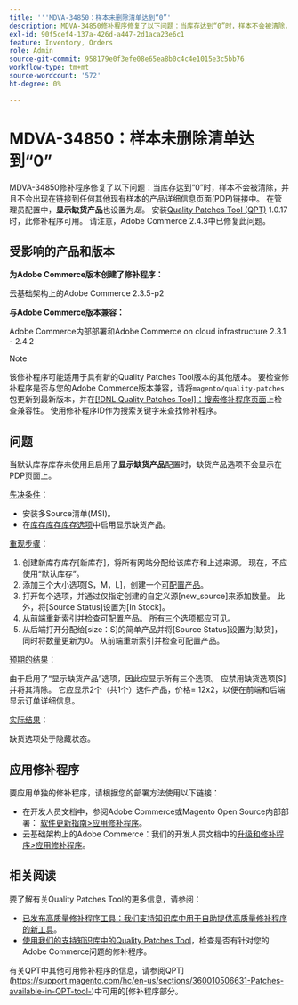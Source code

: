 ```yaml
---
title: '''MDVA-34850：样本未删除清单达到“0”'
description: MDVA-34850修补程序修复了以下问题：当库存达到“0”时，样本不会被清除，并且不会出现在链接到任何其他现有样本的产品详细信息页面(PDP)链接中。 在管理员配置中，**显示缺货产品**也设置为*是*。 安装[Quality Patches Tool (QPT)](/help/announcements/adobe-commerce-announcements/magento-quality-patches-released-new-tool-to-self-serve-quality-patches.md) 1.0.17后，即可使用此修补程序。 请注意，Adobe Commerce 2.4.3中已修复此问题。
exl-id: 90f5cef4-137a-426d-a447-2d1aca23e6c1
feature: Inventory, Orders
role: Admin
source-git-commit: 958179e0f3efe08e65ea8b0c4c4e1015e3c5bb76
workflow-type: tm+mt
source-wordcount: '572'
ht-degree: 0%

---
```


# MDVA-34850：样本未删除清单达到“0”

MDVA-34850修补程序修复了以下问题：当库存达到“0”时，样本不会被清除，并且不会出现在链接到任何其他现有样本的产品详细信息页面(PDP)链接中。 在管理员配置中，**显示缺货产品**&#x200B;也设置为&#x200B;*是*。 安装[Quality Patches Tool (QPT)](/help/announcements/adobe-commerce-announcements/magento-quality-patches-released-new-tool-to-self-serve-quality-patches.md) 1.0.17时，此修补程序可用。 请注意，Adobe Commerce 2.4.3中已修复此问题。

## 受影响的产品和版本

**为Adobe Commerce版本创建了修补程序：**

云基础架构上的Adobe Commerce 2.3.5-p2

**与Adobe Commerce版本兼容：**

Adobe Commerce内部部署和Adobe Commerce on cloud infrastructure 2.3.1 - 2.4.2

>[!NOTE]
>
>该修补程序可能适用于具有新的Quality Patches Tool版本的其他版本。 要检查修补程序是否与您的Adobe Commerce版本兼容，请将`magento/quality-patches`包更新到最新版本，并在[[!DNL Quality Patches Tool]：搜索修补程序页面](https://devdocs.magento.com/quality-patches/tool.html#patch-grid)上检查兼容性。 使用修补程序ID作为搜索关键字来查找修补程序。

## 问题

当默认库存库存未使用且启用了&#x200B;**显示缺货产品**&#x200B;配置时，缺货产品选项不会显示在PDP页面上。

<u>先决条件</u>：

* 安装多Source清单(MSI)。
* 在[库存库存库存选项](https://docs.magento.com/user-guide/configuration/catalog/inventory.html)中启用显示缺货产品。

<u>重现步骤</u>：

1. 创建新库存库存\[新库存\]，将所有网站分配给该库存和上述来源。 现在，不应使用“默认库存”。
1. 添加三个大小选项\[S，M，L\]，创建一个[可配置产品](https://docs.magento.com/user-guide/catalog/product-create-configurable.html)。
1. 打开每个选项，并通过仅指定创建的自定义源\[new\_source\]来添加数量。 此外，将\[Source Status\]设置为\[In Stock\]。
1. 从前端重新索引并检查可配置产品。 所有三个选项都应可见。
1. 从后端打开分配给\[size：S\]的简单产品并将\[Source Status\]设置为\[缺货\]，同时将数量更新为0。 从前端重新索引并检查可配置产品。

<u>预期的结果</u>：

由于启用了“显示缺货产品”选项，因此应显示所有三个选项。 应禁用缺货选项\[S\]并将其清除。 它应显示2个（共1个）选件产品，价格= 12x2，以便在前端和后端显示订单详细信息。

<u>实际结果</u>：

缺货选项处于隐藏状态。

## 应用修补程序

要应用单独的修补程序，请根据您的部署方法使用以下链接：

* 在开发人员文档中，参阅Adobe Commerce或Magento Open Source内部部署： [软件更新指南>应用修补程序](https://devdocs.magento.com/guides/v2.4/comp-mgr/patching/mqp.html)。
* 云基础架构上的Adobe Commerce：我们的开发人员文档中的[升级和修补程序>应用修补程序](https://devdocs.magento.com/cloud/project/project-patch.html)。

## 相关阅读

要了解有关Quality Patches Tool的更多信息，请参阅：

* [已发布高质量修补程序工具：我们支持知识库中用于自助提供高质量修补程序的新工具](/help/announcements/adobe-commerce-announcements/magento-quality-patches-released-new-tool-to-self-serve-quality-patches.md)。
* [使用我们的支持知识库中的Quality Patches Tool](/help/support-tools/patches-available-in-qpt-tool/check-patch-for-magento-issue-with-magento-quality-patches.md)，检查是否有针对您的Adobe Commerce问题的修补程序。

有关QPT中其他可用修补程序的信息，请参阅QPT](https://support.magento.com/hc/en-us/sections/360010506631-Patches-available-in-QPT-tool-)中可用的[修补程序部分。
